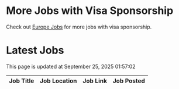 # More Jobs with Visa Sponsorship

Check out [Europe Jobs](https://github.com/sureshparimi/europejobs#latest-jobs) for more jobs with visa sponsorship.

# Latest Jobs

This page is updated at September 25, 2025 01:57:02

| Job Title | Job Location | Job Link | Job Posted |
| --- | --- | --- | --- |
